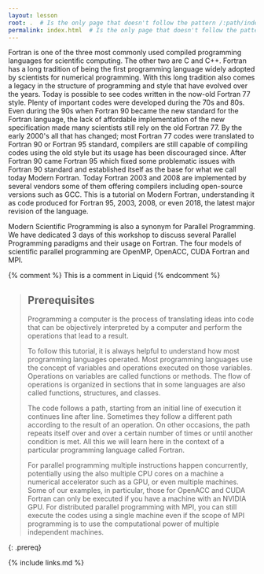 ```yaml
---
layout: lesson
root: .  # Is the only page that doesn't follow the pattern /:path/index.html
permalink: index.html  # Is the only page that doesn't follow the pattern /:path/index.html
---
```

Fortran is one of the three most commonly used compiled programming languages for scientific computing.
The other two are C and C++.
Fortran has a long tradition of being the first programming language widely adopted by scientists for numerical programming.
With this long tradition also comes a legacy in the structure of programming and style that have evolved over the years.
Today is possible to see codes written in the now-old Fortran 77 style.
Plenty of important codes were developed during the 70s and 80s.
Even during the 90s when Fortran 90 became the new standard for the Fortran language, the lack of affordable implementation of the new specification made many scientists still rely on the old Fortran 77.
By the early 2000's all that has changed; most Fortran 77 codes were translated to Fortran 90 or Fortran 95 standard, compilers are still capable of compiling codes using the old style but its usage has been discouraged since.
After Fortran 90 came Fortran 95 which fixed some problematic issues with Fortran 90 standard and established itself as the base for what we call today Modern Fortran.
Today Fortran 2003 and 2008 are implemented by several vendors some of them offering compilers including open-source versions such as GCC.
This is a tutorial on Modern Fortran, understanding it as code produced for Fortran 95, 2003, 2008, or even 2018, the latest major revision of the language.

Modern Scientific Programming is also a synonym for Parallel Programming.
We have dedicated 3 days of this workshop to discuss several Parallel Programming paradigms and their usage on Fortran.
The four models of scientific parallel programming are OpenMP, OpenACC, CUDA Fortran and MPI. 

<!-- this is an html comment -->

{% comment %} This is a comment in Liquid {% endcomment %}

> ## Prerequisites
> Programming a computer is the process of translating ideas into code that can be objectively interpreted by a computer and perform the operations that lead to a result.
> 
> To follow this tutorial, it is always helpful to understand how most programming languages operated. 
> Most programming languages use the concept of variables and operations executed on those variables. Operations on variables are called functions or methods. 
> The flow of operations is organized in sections that in some languages are also called functions, structures, and classes.
>
> The code follows a path, starting from an initial line of execution it continues line after line.
> Sometimes they follow a different path according to the result of an operation. On other occasions, the path repeats itself over and over a certain number of times or until another condition is met. All this we will learn here in the context of a particular programming language called Fortran.
> 
> For parallel programming multiple instructions happen concurrently, potentially using the also multiple CPU cores on a machine a numerical accelerator such as a GPU, or even multiple machines. Some of our examples, in particular, those for OpenACC and CUDA Fortran can only be executed if you have a machine with an NVIDIA GPU. For distributed parallel programming with MPI, you can still execute the codes using a single machine even if the scope of MPI programming is to use the computational power of multiple independent machines.
>
>
{: .prereq}

{% include links.md %}
